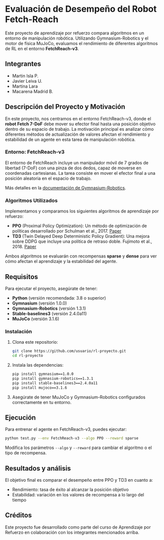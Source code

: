 # Evaluación de Desempeño del Robot Fetch-Reach

Este proyecto de aprendizaje por refuerzo compara algoritmos en un entorno de manipulación robótica. Utilizando Gymnasium-Robotics y el motor de física MuJoCo, evaluamos el rendimiento de diferentes algoritmos de RL en el entorno **FetchReach-v3**.

## Integrantes
- Martin Isla P.
- Javier Leiva U.
- Martina Lara
- Macarena Madrid B.

## Descripción del Proyecto y Motivación

En este proyecto, nos centramos en el entorno FetchReach-v3, donde el **robot Fetch 7-DoF** debe mover su efector final hasta una posición objetivo dentro de su espacio de trabajo. La motivación principal es analizar cómo diferentes métodos de actualización de valores afectan el rendimiento y estabilidad de un agente en esta tarea de manipulación robótica.

### Entorno: FetchReach-v3

El entorno de FetchReach incluye un manipulador móvil de 7 grados de libertad (7-DoF) con una pinza de dos dedos, capaz de moverse en coordenadas cartesianas. La tarea consiste en mover el efector final a una posición aleatoria en el espacio de trabajo.

Más detalles en la [documentación de Gymnasium-Robotics](https://robotics.farama.org/index.html).

### Algoritmos Utilizados

Implementamos y comparamos los siguientes algoritmos de aprendizaje por refuerzo:

- **PPO** (Proximal Policy Optimization): Un método de optimización de políticas desarrollado por Schulman et al., 2017. [Paper](https://arxiv.org/abs/1707.06347)
- **TD3** (Twin Delayed Deep Deterministic Policy Gradient): Una mejora sobre DDPG que incluye una política de retraso doble. Fujimoto et al., 2018. [Paper](https://arxiv.org/abs/1802.09477)

Ambos algoritmos se evaluarán con recompensas **sparse** y **dense** para ver cómo afectan el aprendizaje y la estabilidad del agente.

## Requisitos

Para ejecutar el proyecto, asegúrate de tener:

- **Python** (versión recomendada: 3.8 o superior)
- **Gymnasium** (versión 1.0.0)
- **Gymnasium-Robotics** (versión 1.3.1)
- **Stable-baselines3** (versión 2.4.0a11)
- **MuJoCo** (versión 3.1.6)

### Instalación

1. Clona este repositorio:

   ```bash
   git clone https://github.com/usuario/rl-proyecto.git
   cd rl-proyecto

2. Instala las dependencias:

   ```bash
   pip install gymnasium==1.0.0
   pip install gymnasium-robotics==1.3.1
   pip install stable-baselines3==2.4.0a11
   pip install mujoco==3.1.6

3. Asegúrate de tener MuJoCo y Gymnasium-Robotics configurados correctamente en tu entorno.

## Ejecución

Para entrenar el agente en FetchReach-v3, puedes ejecutar:

```bash
python test.py --env FetchReach-v3 --algo PPO --reward sparse
```

Modifica los parámetros `--algo` y `--reward` para cambiar el algoritmo o el tipo de recompensa.


## Resultados y análisis
El objetivo final es comparar el desempeño entre PPO y TD3 en cuanto a:

- Rendimiento: tasa de éxito al alcanzar la posición objetivo
- Estabilidad: variación en los valores de recompensa a lo largo del tiempo

## Créditos
Este proyecto fue desarrollado como parte del curso de Aprendizaje por Refuerzo en colaboración con los integrantes mencionados arriba.



